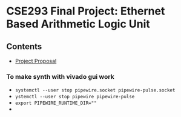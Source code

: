 # CSE293 Final Project: Ethernet Based Arithmetic Logic Unit

## Contents
* [Project Proposal](./project_proposal/)

### To make synth with vivado gui work
* `systemctl --user stop pipewire.socket pipewire-pulse.socket`
* `ystemctl --user stop pipewire pipewire-pulse`
* `export PIPEWIRE_RUNTIME_DIR=""`
* 
